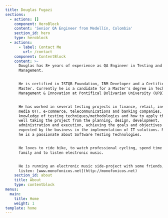 ```yaml
---
title: Douglas Fugazi
sections:
  - actions: []
    component: HeroBlock
    content: 'Senior QA Engineer from Medellín, Colombia'
    section_id: hero
    type: heroblock
  - actions:
      - label: Contact Me
        url: /contact
    component: ContentBlock
    content: >-
      Douglas has 8+ years of experience as QA Engineer in Testing and Projects
      Management.  


      He is certified in ISTQB Foundation, IBM Developer and a Certified Scrum
      Master. Currently he is a candidate for a Master's degree in Technology
      Management & Innovation at Pontifical Bolivarian University (UPB). 


      He has worked in several testing projects in finance, retail, insurance,
      media OTT, e-commerce, telecommunications and banking companies, with
      knowledge of testing techniques/methodologies and how to apply them, as
      well taking the project from the planning, design, development,
      administration and execution, achieving the goals and objectives that are
      expected by the business in the implementation of IT solutions. Moreover,
      he is a passionate about Software Testing Technologies.


      He loves to ride bike, to watch professional cycling, spend time with his
      family and to listen electronic music. 


      He is running an electronic music side-project with some friends, take a
      listen: [www.monofonicos.net](http://monofonicos.net)
    section_id: about
    title: About
    type: contentblock
menus:
  main:
    title: Home
    weight: 1
template: home
---
```


